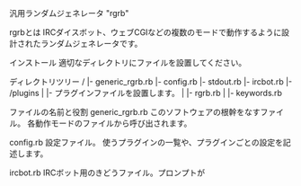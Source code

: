 汎用ランダムジェネレータ "rgrb"

rgrbとは
IRCダイスボット、ウェブCGIなどの複数のモードで動作するように設計されたランダムジェネレータです。


インストール
適切なディレクトリにファイルを設置してください。

ディレクトリツリー
/
|- generic_rgrb.rb
|- config.rb
|- stdout.rb
|- ircbot.rb
|- /plugins
|  |- プラグインファイルを設置します。
|  |- rgrb.rb
|  |- keywords.rb

ファイルの名前と役割
generic_rgrb.rb
このソフトウェアの根幹をなすファイル。
各動作モードのファイルから呼び出されます。

config.rb
設定ファイル。
使うプラグインの一覧や、プラグインごとの設定を記述します。

ircbot.rb
IRCボット用のきどうファイル。プロンプトが

